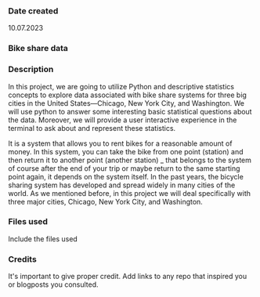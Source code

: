 ### Date created
10.07.2023

### Bike share data

### Description
In this project, we are going to utilize Python and descriptive statistics concepts to explore data associated with bike share systems for three big cities in the United States—Chicago, New York City, and Washington. 
We will use python to answer some interesting basic statistical questions about the data. Moreover, we will provide a user interactive experience in the terminal to ask about and represent these statistics.

It is a system that allows you to rent bikes for a reasonable amount of money. In this system, you can take the bike from one point (station) and then return it to another point (another station) _ that belongs to the system of course after the end of your trip or maybe return to the same starting point again, it depends on the system itself.
In the past years, the bicycle sharing system has developed and spread widely in many cities of the world. As we mentioned before, in this project we will deal specifically with three major cities, Chicago, New York City, and Washington.

### Files used
Include the files used

### Credits
It's important to give proper credit. Add links to any repo that inspired you or blogposts you consulted.

